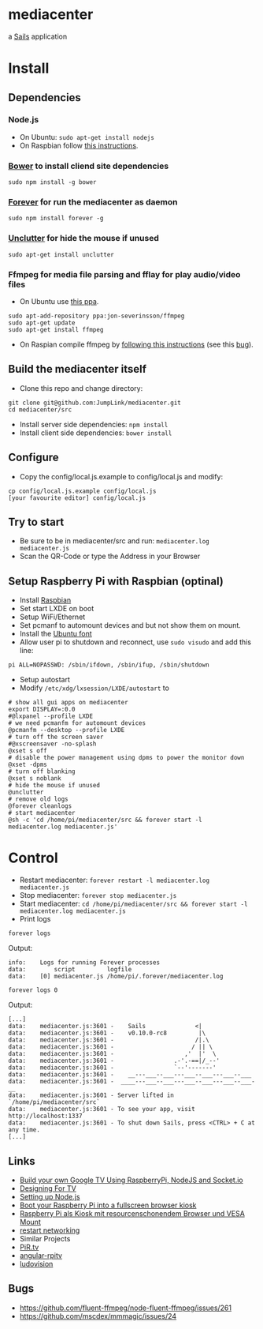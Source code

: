 # mediacenter

a [Sails](http://sailsjs.org) application

# Install

## Dependencies

### Node.js

* On Ubuntu:
```sudo apt-get install nodejs```
* On Raspbian follow [this instructions](http://blog.blakesimpson.co.uk/read/41-install-node-js-on-debian-wheezy).

### [Bower](http://bower.io/) to install cliend site dependencies
```sudo npm install -g bower```

### [Forever](https://github.com/nodejitsu/forever) for run the mediacenter as daemon
```sudo npm install forever -g```

### [Unclutter](http://manpages.ubuntu.com/manpages/trusty/man1/unclutter.1.html) for hide the mouse if unused
```sudo apt-get install unclutter```

### Ffmpeg for media file parsing and fflay for play audio/video files
* On Ubuntu use [this ppa](https://launchpad.net/~jon-severinsson/+archive/ffmpeg).
```
sudo apt-add-repository ppa:jon-severinsson/ffmpeg
sudo apt-get update
sudo apt-get install ffmpeg
```

* On Raspian compile ffmpeg by [following this instructions](http://www.raspberrypi.org/forums/viewtopic.php?f=66&t=90450) (see this [bug](https://github.com/fluent-ffmpeg/node-fluent-ffmpeg/issues/261)).

## Build the mediacenter itself
* Clone this repo and change directory:
```
git clone git@github.com:JumpLink/mediacenter.git
cd mediacenter/src
```
* Install server side dependencies:
```npm install```
* Install client side dependencies:
```bower install```

## Configure
* Copy the config/local.js.example to config/local.js and modify:
```
cp config/local.js.example config/local.js
[your favourite editor] config/local.js
```

## Try to start
* Be sure to be in mediacenter/src and run:
```mediacenter.log mediacenter.js```
* Scan the QR-Code or type the Address in your Browser

## Setup Raspberry Pi with Raspbian (optinal)
* Install [Raspbian](http://www.raspbian.org/)
* Set start LXDE on boot
* Setup WiFi/Ethernet
* Set pcmanf to automount devices and but not show them on mount.
* Install the [Ubuntu font](http://packages.ubuntu.com/en/trusty/all/ttf-ubuntu-font-family/download)
* Allow user pi to shutdown and reconnect, use ```sudo visudo``` and add this line:
```
pi ALL=NOPASSWD: /sbin/ifdown, /sbin/ifup, /sbin/shutdown
```

* Setup autostart
* Modify ```/etc/xdg/lxsession/LXDE/autostart``` to
```
# show all gui apps on mediacenter
export DISPLAY=:0.0
#@lxpanel --profile LXDE
# we need pcmanfm for automount devices
@pcmanfm --desktop --profile LXDE
# turn off the screen saver
#@xscreensaver -no-splash
@xset s off
# disable the power management using dpms to power the monitor down
@xset -dpms
# turn off blanking
@xset s noblank
# hide the mouse if unused
@unclutter
# remove old logs
@forever cleanlogs
# start mediacenter
@sh -c 'cd /home/pi/mediacenter/src && forever start -l mediacenter.log mediacenter.js'
```

# Control
* Restart mediacenter: ```forever restart -l mediacenter.log mediacenter.js```
* Stop mediacenter: ```forever stop mediacenter.js```
* Start mediacenter: ```cd /home/pi/mediacenter/src && forever start -l mediacenter.log mediacenter.js```
* Print logs
```
forever logs
```
Output:
```
info:    Logs for running Forever processes
data:        script         logfile                    
data:    [0] mediacenter.js /home/pi/.forever/mediacenter.log
```
```
forever logs 0
```
Output:
```
[...]
data:    mediacenter.js:3601 -    Sails              <|
data:    mediacenter.js:3601 -    v0.10.0-rc8         |\
data:    mediacenter.js:3601 -                       /|.\
data:    mediacenter.js:3601 -                      / || \
data:    mediacenter.js:3601 -                    ,'  |'  \
data:    mediacenter.js:3601 -                 .-'.-==|/_--'
data:    mediacenter.js:3601 -                 `--'-------' 
data:    mediacenter.js:3601 -    __---___--___---___--___---___--___
data:    mediacenter.js:3601 -  ____---___--___---___--___---___--___-__
data:    mediacenter.js:3601 - Server lifted in `/home/pi/mediacenter/src`
data:    mediacenter.js:3601 - To see your app, visit http://localhost:1337
data:    mediacenter.js:3601 - To shut down Sails, press <CTRL> + C at any time.
[...]
```

## Links
* [Build your own Google TV Using RaspberryPi, NodeJS and Socket.io](http://blog.donaldderek.com/2013/06/build-your-own-google-tv-using-raspberrypi-nodejs-and-socket-io/)
* [Designing For TV](https://developers.google.com/tv/web/docs/design_for_tv)
* [Setting up Node.js](http://blog.blakesimpson.co.uk/read/41-install-node-js-on-debian-wheezy)
* [Boot your Raspberry Pi into a fullscreen browser kiosk](http://blogs.wcode.org/2013/09/howto-boot-your-raspberry-pi-into-a-fullscreen-browser-kiosk/)
* [Raspberry Pi als Kiosk mit resourcenschonendem Browser und VESA Mount](http://repat.de/2013/03/raspberry-pi-als-kiosk-mit-resourcenschonendem-browser-und-vesa-mount/)
* [restart networking](http://codeghar.wordpress.com/2011/07/18/debian-running-etcinit-dnetworking-restart-is-deprecated-because-it-may-not-enable-again-some-interfaces/)
* Similar Projects
 * [PiR.tv](https://github.com/DonaldDerek/PiR.tv)
 * [angular-rpitv](https://github.com/viperfx/angular-rpitv)
 * [ludovision](https://github.com/lamberta/ludovision)

## Bugs
 * https://github.com/fluent-ffmpeg/node-fluent-ffmpeg/issues/261
 * https://github.com/mscdex/mmmagic/issues/24
